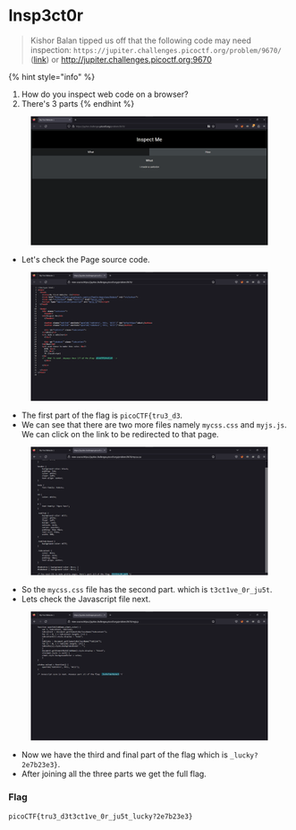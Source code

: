 # Insp3ct0r

> Kishor Balan tipped us off that the following code may need inspection: `https://jupiter.challenges.picoctf.org/problem/9670/` ([link](https://jupiter.challenges.picoctf.org/problem/9670/)) or http://jupiter.challenges.picoctf.org:9670

{% hint style="info" %}
1. How do you inspect web code on a browser?
2. There's 3 parts
{% endhint %}

<figure><img src="../../.gitbook/assets/1 (58).png" alt=""><figcaption></figcaption></figure>

* Let's check the Page source code.

<figure><img src="../../.gitbook/assets/2 (57).png" alt=""><figcaption></figcaption></figure>

* The first part of the flag is `picoCTF{tru3_d3`.
* We can see that there are two more files namely `mycss.css` and `myjs.js`. We can click on the link to be redirected to that page.

<figure><img src="../../.gitbook/assets/3 (52).png" alt=""><figcaption></figcaption></figure>

* So the `mycss.css` file has the second part. which is `t3ct1ve_0r_ju5t`.
* Lets check the Javascript file next.

<figure><img src="../../.gitbook/assets/4 (44).png" alt=""><figcaption></figcaption></figure>

* Now we have the third and final part of the flag which is `_lucky?2e7b23e3}`.
* After joining all the three parts we get the full flag.

### Flag

```
picoCTF{tru3_d3t3ct1ve_0r_ju5t_lucky?2e7b23e3}
```

